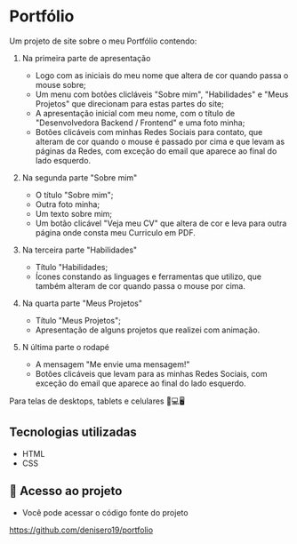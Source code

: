 # Portfólio

Um projeto de site sobre o meu Portfólio contendo:

1. Na primeira parte de apresentação

   * Logo com as iniciais do meu nome que altera de cor quando passa o mouse sobre;
   * Um menu com botões clicláveis "Sobre mim", "Habilidades" e "Meus Projetos" que direcionam para estas partes do site; 
   * A apresentação inicial com meu nome, com o título de "Desenvolvedora Backend / Frontend" e uma foto minha;
   * Botões clicáveis com minhas Redes Sociais para contato, que alteram de cor quando o mouse é passado por cima e que levam as páginas da Redes, com exceção do email que aparece ao final do lado esquerdo.

2. Na segunda parte "Sobre mim"

    * O título "Sobre mim";
    * Outra foto minha;
    * Um texto sobre mim;
    * Um botão clicável "Veja meu CV" que altera de cor e leva para outra página onde consta meu Curriculo em PDF.

3. Na terceira parte "Habilidades"

    * Título "Habilidades;
    * Ícones constando as linguages e ferramentas que utilizo, que também alteram de cor quando passa o mouse por cima.

4. Na quarta parte "Meus Projetos"

    * Título "Meus Projetos";
    * Apresentação de alguns projetos que realizei com animação.

5. N última parte o rodapé

    * A mensagem "Me envie uma mensagem!"
    * Botões clicáveis que levam para as minhas Redes Sociais, com exceção do email que aparece ao final do lado esquerdo.

Para telas de desktops, tablets e celulares 📲💻🖥


## Tecnologias utilizadas

* HTML
* CSS

## 📂 Acesso ao projeto

* Você pode acessar o código fonte do projeto

<https://github.com/denisero19/portfolio>